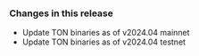 ### Changes in this release

- Update TON binaries as of v2024.04 mainnet
- Update TON binaries as of v2024.04 testnet